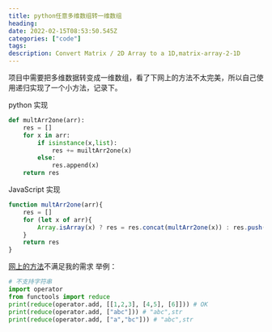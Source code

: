 ```yaml
---
title: python任意多维数组转一维数组
heading: 
date: 2022-02-15T08:53:50.545Z
categories: ["code"]
tags: 
description: Convert Matrix / 2D Array to a 1D,matrix-array-2-1D
---
```


项目中需要把多维数据转变成一维数组，看了下网上的方法不太完美，所以自己使用递归实现了一个小方法，记录下。

python 实现
```python
def multArr2one(arr):
	res = []
	for x in arr:
		if isinstance(x,list):
			res += muiltArr2one(x)
		else:
			res.append(x)
	return res
```

JavaScript 实现
```javascript
function multArr2one(arr){
	res = []
	for (let x of arr){
		Array.isArray(x) ? res = res.concat(multArr2one(x)) : res.push(x);
	}	
	return res	
}
```

[网上的方法](https://leejason.blog.csdn.net/article/details/106928360)不满足我的需求
举例：
```python
# 不支持字符串
import operator
from functools import reduce
print(reduce(operator.add, [[1,2,3], [4,5], [6]])) # OK
print(reduce(operator.add, ["abc"])) # "abc",str
print(reduce(operator.add, ["a","bc"])) # "abc",str

```


